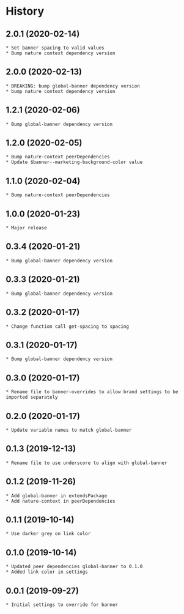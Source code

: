 # History

## 2.0.1 (2020-02-14)
    * Set banner spacing to valid values
    * Bump nature context dependency version

## 2.0.0 (2020-02-13)
    * BREAKING: bump global-banner dependency version
    * bump nature context dependency version

## 1.2.1 (2020-02-06)
    * Bump global-banner dependency version

## 1.2.0 (2020-02-05)
    * Bump nature-context peerDependencies
    * Update $banner--marketing-background-color value

## 1.1.0 (2020-02-04)
    * Bump nature-context peerDependencies

## 1.0.0 (2020-01-23)
    * Major release

## 0.3.4 (2020-01-21)
    * Bump global-banner dependency version

## 0.3.3 (2020-01-21)
    * Bump global-banner dependency version
 
## 0.3.2 (2020-01-17)
    * Change function call get-spacing to spacing

## 0.3.1 (2020-01-17)
    * Bump global-banner dependency version

## 0.3.0 (2020-01-17)
    * Rename file to banner-overrides to allow brand settings to be imported separately

## 0.2.0 (2020-01-17)
    * Update variable names to match global-banner

## 0.1.3 (2019-12-13)
    * Rename file to use underscore to align with global-banner

## 0.1.2 (2019-11-26)
    * Add global-banner in extendsPackage
    * Add nature-context in peerDependencies 
    
## 0.1.1 (2019-10-14)
    * Use darker grey on link color  
    
## 0.1.0 (2019-10-14)
    * Updated peer dependencies global-banner to 0.1.0
    * Added link color in settings

## 0.0.1 (2019-09-27)
    * Initial settings to override for banner
